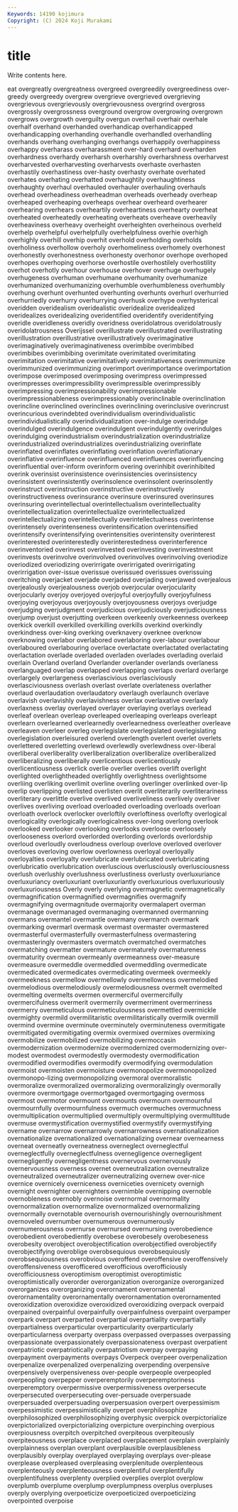 ```yaml
---
Keywords: 14190 kojimura
Copyright: (C) 2024 Koji Murakami
---
```


# title

Write contents here.



eat overgreatly overgreatness overgreed overgreedily overgreediness
over-greedy overgreedy overgrew overgrieve overgrieved overgrieving overgrievous overgrievously overgrievousness overgrind
overgross overgrossly overgrossness overground overgrow overgrowing overgrown overgrows overgrowth overguilty
overgun overhail overhair overhale overhalf overhand overhanded overhandicap overhandicapped overhandicapping
overhanding overhandle overhandled overhandling overhands overhang overhanging overhangs overhappily overhappiness
overhappy overharass overharassment over-hard overhard overharden overhardness overhardy overharsh overharshly
overharshness overharvest overharvested overharvesting overharvests overhaste overhasten overhastily overhastiness over-hasty
overhasty overhate overhated overhates overhating overhatted overhaughtily overhaughtiness overhaughty overhaul
overhauled overhauler overhauling overhauls overhead overheadiness overheadman overheads overheady overheap
overheaped overheaping overheaps overhear overheard overhearer overhearing overhears overheartily overheartiness
overhearty overheat overheated overheatedly overheating overheats overheave overheavily overheaviness overheavy
overheight overheighten overheinous overheld overhelp overhelpful overhelpfully overhelpfulness overhie overhigh
overhighly overhill overhip overhit overhold overholding overholds overholiness overhollow overholy
overhomeliness overhomely overhonest overhonestly overhonestness overhonesty overhonor overhope overhoped overhopes
overhoping overhorse overhostile overhostilely overhostility overhot overhotly overhour overhouse overhover
overhuge overhugely overhugeness overhuman overhumane overhumanity overhumanize overhumanized overhumanizing overhumble
overhumbleness overhumbly overhung overhunt overhunted overhunting overhunts overhurl overhurried overhurriedly
overhurry overhurrying overhusk overhype overhysterical overidden overidealism overidealistic overidealize overidealized
overidealizes overidealizing overidentified overidentify overidentifying overidle overidleness overidly overidness overidolatrous
overidolatrously overidolatrousness Overijssel overillustrate overillustrated overillustrating overillustration overillustrative overillustratively overimaginative
overimaginatively overimaginativeness overimbibe overimbibed overimbibes overimbibing overimitate overimitated overimitating overimitation
overimitative overimitatively overimitativeness overimmunize overimmunized overimmunizing overimport overimportance overimportation overimpose
overimposed overimposing overimpress overimpressed overimpresses overimpressibility overimpressible overimpressibly overimpressing overimpressionability
overimpressionable overimpressionableness overimpressionably overinclinable overinclination overincline overinclined overinclines overinclining overinclusive
overincrust overincurious overindebted overindividualism overindividualistic overindividualistically overindividualization over-indulge overindulge overindulged
overindulgence overindulgent overindulgently overindulges overindulging overindustrialism overindustrialization overindustrialize overindustrialized overindustrializes
overindustrializing overinflate overinflated overinflates overinflating overinflation overinflationary overinflative overinfluence overinfluenced
overinfluences overinfluencing overinfluential over-inform overinform overing overinhibit overinhibited overink overinsist
overinsistence overinsistencies overinsistency overinsistent overinsistently overinsolence overinsolent overinsolently overinstruct overinstruction
overinstructive overinstructively overinstructiveness overinsurance overinsure overinsured overinsures overinsuring overintellectual overintellectualism
overintellectuality overintellectualization overintellectualize overintellectualized overintellectualizing overintellectually overintellectualness overintense overintensely overintenseness
overintensification overintensified overintensify overintensifying overintensities overintensity overinterest overinterested overinterestedly overinterestedness
overinterference overinventoried overinvest overinvested overinvesting overinvestment overinvests overinvolve overinvolved overinvolves
overinvolving overiodize overiodized overiodizing overirrigate overirrigated overirrigating overirrigation over-issue overissue
overissued overissues overissuing overitching overjacket overjade overjaded overjading overjawed overjealous
overjealously overjealousness overjob overjocular overjocularity overjocularly overjoy overjoyed overjoyful overjoyfully
overjoyfulness overjoying overjoyous overjoyously overjoyousness overjoys overjudge overjudging overjudgment overjudicious
overjudiciously overjudiciousness overjump overjust overjutting overkeen overkeenly overkeenness overkeep overkick
overkill overkilled overkilling overkills overkind overkindly overkindness over-king overking overknavery
overknee overknow overknowing overlabor overlabored overlaboring over-labour overlabour overlaboured overlabouring
overlace overlactate overlactated overlactating overlactation overlade overladed overladen overlades overlading
overlaid overlain Overland overland Overlander overlander overlands overlaness overlanguaged overlap
overlapped overlapping overlaps overlard overlarge overlargely overlargeness overlascivious overlasciviously overlasciviousness
overlash overlast overlate overlateness overlather overlaud overlaudation overlaudatory overlaugh overlaunch
overlave overlavish overlavishly overlavishness overlax overlaxative overlaxly overlaxness overlay overlayed
overlayer overlaying overlays overlead overleaf overlean overleap overleaped overleaping overleaps
overleapt overlearn overlearned overlearnedly overlearnedness overleather overleave overleaven overleer overleg
overlegislate overlegislated overlegislating overlegislation overleisured overlend overlength overlent overlet overlets
overlettered overletting overlewd overlewdly overlewdness over-liberal overliberal overliberality overliberalization overliberalize
overliberalized overliberalizing overliberally overlicentious overlicentiously overlicentiousness overlick overlie overlier overlies
overlift overlight overlighted overlightheaded overlightly overlightness overlightsome overliing overliking overlimit
overline overling overlinger overlinked over-lip overlip overlipping overlisted overlisten overlit
overliterarily overliterariness overliterary overlittle overlive overlived overliveliness overlively overliver overlives
overliving overload overloaded overloading overloads overloan overloath overlock overlocker overloftily
overloftiness overlofty overlogical overlogicality overlogically overlogicalness over-long overlong overlook overlooked
overlooker overlooking overlooks overloose overloosely overlooseness overlord overlorded overlording overlords
overlordship overloud overloudly overloudness overloup overlove overloved overlover overloves overloving
overlow overlowness overloyal overloyally overloyalties overloyalty overlubricate overlubricated overlubricating overlubricatio
overlubrication overluscious overlusciously overlusciousness overlush overlushly overlushness overlustiness overlusty overluxuriance
overluxuriancy overluxuriant overluxuriantly overluxurious overluxuriously overluxuriousness Overly overly overlying overmagnetic
overmagnetically overmagnification overmagnified overmagnifies overmagnify overmagnifying overmagnitude overmajority overmalapert overman
overmanage overmanaged overmanaging overmanned overmanning overmans overmantel overmantle overmany overmarch
overmark overmarking overmarl overmask overmast overmaster overmastered overmasterful overmasterfully overmasterfulness
overmastering overmasteringly overmasters overmatch overmatched overmatches overmatching overmatter overmature overmaturely
overmatureness overmaturity overmean overmeanly overmeanness over-measure overmeasure overmeddle overmeddled overmeddling
overmedicate overmedicated overmedicates overmedicating overmeek overmeekly overmeekness overmellow overmellowly overmellowness
overmelodied overmelodious overmelodiously overmelodiousness overmelt overmelted overmelting overmelts overmen overmerciful
overmercifully overmercifulness overmerit overmerrily overmerriment overmerriness overmerry overmeticulous overmeticulousness overmettled
overmickle overmighty overmild overmilitaristic overmilitaristically overmilk overmill overmind overmine overminute
overminutely overminuteness overmitigate overmitigated overmitigating overmix overmixed overmixes overmixing overmobilize
overmobilized overmobilizing overmoccasin overmodernization overmodernize overmodernized overmodernizing over-modest overmodest overmodestly
overmodesty overmodification overmodified overmodifies overmodify overmodifying overmodulation overmoist overmoisten overmoisture
overmonopolize overmonopolized overmonopo-lizing overmonopolizing overmoral overmoralistic overmoralize overmoralized overmoralizing overmoralizingly
overmorally overmore overmortgage overmortgaged overmortgaging overmoss overmost overmotor overmount overmounts
overmourn overmournful overmournfully overmournfulness overmuch overmuches overmuchness overmultiplication overmultiplied overmultiply
overmultiplying overmultitude overmuse overmystification overmystified overmystify overmystifying overname overnarrow overnarrowly
overnarrowness overnationalization overnationalize overnationalized overnationalizing overnear overnearness overneat overneatly overneatness
overneglect overneglectful overneglectfully overneglectfulness overnegligence overnegligent overnegligently overnegligentness overnervous overnervously
overnervousness overness overnet overneutralization overneutralize overneutralized overneutralizer overneutralizing overnew over-nice
overnice overnicely overniceness overniceties overnicety overnigh overnight overnighter overnighters overnimble
overnipping overnoble overnobleness overnobly overnoise overnormal overnormality overnormalization overnormalize overnormalized
overnormalizing overnormally overnotable overnourish overnourishingly overnourishment overnoveled overnumber overnumerous overnumerously
overnumerousness overnurse overnursed overnursing overobedience overobedient overobediently overobese overobesely overobeseness
overobesity overobject overobjectification overobjectified overobjectify overobjectifying overoblige overobsequious overobsequiously overobsequiousness
overobvious overoffend overoffensive overoffensively overoffensiveness overofficered overofficious overofficiously overofficiousness overoptimism
overoptimist overoptimistic overoptimistically overorder overorganization overorganize overorganized overorganizes overorganizing overornament
overornamental overornamentality overornamentally overornamentation overornamented overoxidization overoxidize overoxidized overoxidizing overpack
overpaid overpained overpainful overpainfully overpainfulness overpaint overpamper overpark overpart overparted
overpartial overpartiality overpartially overpartialness overparticular overparticularity overparticularly overparticularness overparty overpass
overpassed overpasses overpassing overpassionate overpassionately overpassionateness overpast overpatient overpatriotic overpatriotically
overpatriotism overpay overpaying overpayment overpayments overpays Overpeck overpeer overpenalization overpenalize
overpenalized overpenalizing overpending overpensive overpensively overpensiveness over-people overpeople overpeopled overpeopling
overpepper overperemptorily overperemptoriness overperemptory overpermissive overpermissiveness overpersecute overpersecuted overpersecuting over-persuade
overpersuade overpersuaded overpersuading overpersuasion overpert overpessimism overpessimistic overpessimistically overpet overphilosophize
overphilosophized overphilosophizing overphysic overpick overpictorialize overpictorialized overpictorializing overpicture overpinching overpious
overpiousness overpitch overpitched overpiteous overpiteously overpiteousness overplace overplaced overplacement overplain
overplainly overplainness overplan overplant overplausible overplausibleness overplausibly overplay overplayed overplaying
overplays over-please overplease overpleased overpleasing overplenitude overplenteous overplenteously overplenteousness overplentiful
overplentifully overplentifulness overplenty overplied overplies overplot overplow overplumb overplume overplump
overplumpness overplus overpluses overply overplying overpoeticize overpoeticized overpoeticizing overpointed overpoise
